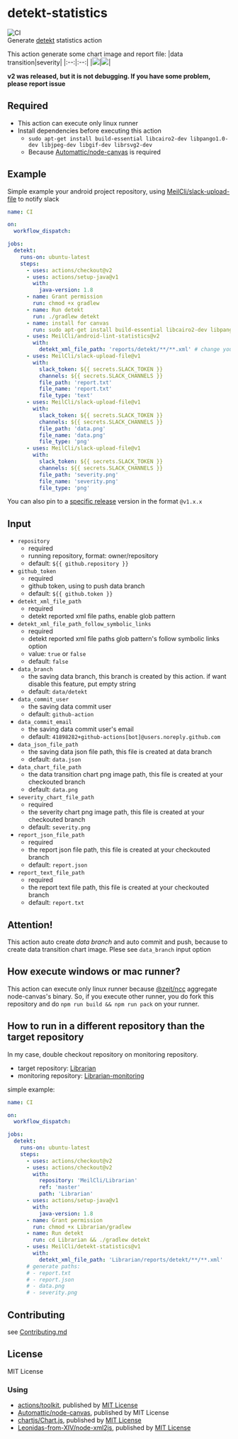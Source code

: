 # detekt-statistics
![CI](https://github.com/MeilCli/detekt-statistics/workflows/CI/badge.svg)  
Generate [detekt](https://github.com/detekt/detekt) statistics action

This action generate some chart image and report file:
|data transition|severity|
|:--:|:--:|
|![](/images/data.png)|![](/images/severity.png)|

**v2 was released, but it is not debugging. If you have some problem, please report issue**

## Required
- This action can execute only linux runner
- Install dependencies before executing this action
  - `sudo apt-get install build-essential libcairo2-dev libpango1.0-dev libjpeg-dev libgif-dev librsvg2-dev`
  - Because [Automattic/node-canvas](https://github.com/Automattic/node-canvas) is required

## Example
Simple example your android project repository, using [MeilCli/slack-upload-file](https://github.com/MeilCli/slack-upload-file) to notify slack
```yaml
name: CI

on:
  workflow_dispatch:

jobs:
  detekt:
    runs-on: ubuntu-latest
    steps:
      - uses: actions/checkout@v2
      - uses: actions/setup-java@v1
        with:
          java-version: 1.8
      - name: Grant permission
        run: chmod +x gradlew
      - name: Run detekt
        run: ./gradlew detekt
      - name: install for canvas
        run: sudo apt-get install build-essential libcairo2-dev libpango1.0-dev libjpeg-dev libgif-dev librsvg2-dev
      - uses: MeilCli/android-lint-statistics@v2
        with:
          detekt_xml_file_path: 'reports/detekt/**/**.xml' # change your detekt result path
      - uses: MeilCli/slack-upload-file@v1
        with:
          slack_token: ${{ secrets.SLACK_TOKEN }}
          channels: ${{ secrets.SLACK_CHANNELS }}
          file_path: 'report.txt'
          file_name: 'report.txt'
          file_type: 'text' 
      - uses: MeilCli/slack-upload-file@v1
        with:
          slack_token: ${{ secrets.SLACK_TOKEN }}
          channels: ${{ secrets.SLACK_CHANNELS }}
          file_path: 'data.png'
          file_name: 'data.png'
          file_type: 'png'
      - uses: MeilCli/slack-upload-file@v1
        with:
          slack_token: ${{ secrets.SLACK_TOKEN }}
          channels: ${{ secrets.SLACK_CHANNELS }}
          file_path: 'severity.png'
          file_name: 'severity.png'
          file_type: 'png'
```
You can also pin to a [specific release](https://github.com/MeilCli/detekt-statistics/releases) version in the format `@v1.x.x`

## Input
- `repository`
  - required
  - running repository, format: owner/repository
  - default: `${{ github.repository }}`
- `github_token`
  - required
  - github token, using to push data branch
  - default: `${{ github.token }}`
- `detekt_xml_file_path`
  - required
  - detekt reported xml file paths, enable glob pattern
- `detekt_xml_file_path_follow_symbolic_links`
  - required
  - detekt reported xml file paths glob pattern's follow symbolic links option
  - value: `true` or `false`
  - default: `false`
- `data_branch`
  - the saving data branch, this branch is created by this action. if want disable this feature, put empty string
  - default: `data/detekt`
- `data_commit_user`
  - the saving data commit user
  - default: `github-action`
- `data_commit_email`
  - the saving data commit user's email
  - default: `41898282+github-actions[bot]@users.noreply.github.com`
- `data_json_file_path`
  - the saving data json file path, this file is created at data branch
  - default: `data.json`
- `data_chart_file_path`
  - the data transition chart png image path, this file is created at your checkouted branch
  - default: `data.png`
- `severity_chart_file_path`
  - required
  - the severity chart png image path, this file is created at your checkouted branch
  - default: `severity.png`
- `report_json_file_path`
  - required
  - the report json file path, this file is created at your checkouted branch
  - default: `report.json`
- `report_text_file_path`
  - required
  - the report text file path, this file is created at your checkouted branch
  - default: `report.txt`

## Attention!
This action auto create *data branch* and auto commit and push, because to create data transition chart image. Plese see `data_branch` input option

## How execute windows or mac runner?
This action can execute only linux runner because [@zeit/ncc](https://github.com/vercel/ncc) aggregate node-canvas's binary. So, if you execute other runner, you do fork this repository and do `npm run build && npm run pack` on your runner.

## How to run in a different repository than the target repository
In my case, double checkout repository on monitoring repository.

- target repository: [Librarian](https://github.com/MeilCli/Librarian)
- monitoring repository: [Librarian-monitoring](https://github.com/MeilCli/Librarian-monitoring)

simple example:
```yaml
name: CI

on:
  workflow_dispatch:

jobs:
  detekt:
    runs-on: ubuntu-latest
    steps:
      - uses: actions/checkout@v2
      - uses: actions/checkout@v2
        with:
          repository: 'MeilCli/Librarian'
          ref: 'master'
          path: 'Librarian'
      - uses: actions/setup-java@v1
        with:
          java-version: 1.8
      - name: Grant permission
        run: chmod +x Librarian/gradlew
      - name: Run detekt
        run: cd Librarian && ./gradlew detekt
      - uses: MeilCli/detekt-statistics@v1
        with:
          detekt_xml_file_path: 'Librarian/reports/detekt/**/**.xml'
      # generate paths:
      # - report.txt
      # - report.json
      # - data.png
      # - severity.png
```

## Contributing
see [Contributing.md](./.github/CONTRIBUTING.md)

## License
MIT License

### Using
- [actions/toolkit](https://github.com/actions/toolkit), published by [MIT License](https://github.com/actions/toolkit/blob/master/LICENSE.md)
- [Automattic/node-canvas](https://github.com/Automattic/node-canvas), published by MIT License
- [chartjs/Chart.js](https://github.com/chartjs/Chart.js), published by [MIT License](https://github.com/chartjs/Chart.js/blob/master/LICENSE.md)
- [Leonidas-from-XIV/node-xml2js](https://github.com/Leonidas-from-XIV/node-xml2js), published by [MIT License](https://github.com/Leonidas-from-XIV/node-xml2js/blob/master/LICENSE)